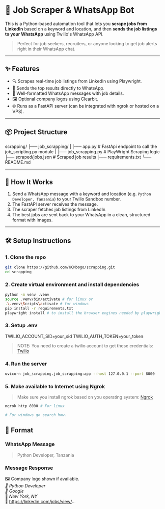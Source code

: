 # 💼 Job Scraper & WhatsApp Bot

This is a Python-based automation tool that lets you **scrape jobs from LinkedIn** based on a keyword and location, and then **sends the job listings to your WhatsApp** using Twilio's WhatsApp API.

> Perfect for job seekers, recruiters, or anyone looking to get job alerts right in their WhatsApp chat.

---

## ✨ Features

- 🔍 Scrapes real-time job listings from LinkedIn using Playwright.
- 📩 Sends the top results directly to WhatsApp.
- 🧠 Well-formatted WhatsApp messages with job details.
- 🖼 Optional company logos using Clearbit.
- 🌐 Runs as a FastAPI server (can be integrated with ngrok or hosted on a VPS).

---

## 📦 Project Structure

scrapping/ 
├── job_scrapping/ 
|   ├── app.py # FastApi endpoint to call the job_scripting.py module 
|   ├── job_scrapping.py # PlayWright Scraping logic 
├── scraped/jobs.json # Scraped job results 
├── requirements.txt 
└── README.md


---

## 🚀 How It Works

1. Send a WhatsApp message with a keyword and location (e.g. `Python Developer, Tanzania`) to your Twilio Sandbox number.
2. The FastAPI server receives the message.
3. The scraper fetches job listings from LinkedIn.
4. The best jobs are sent back to your WhatsApp in a clean, structured format with images.

---

## 🛠️ Setup Instructions

### 1. Clone the repo

```bash
git clone https://github.com/KCMbogo/scrapping.git
cd scrapping
```

### 2. Create virtual environment and install dependencies
```bash
python -m venv .venv
source .venv/bin/activate # for linux or
.\.venv\Scripts\activate # for windows
pip install -r requirements.txt
playwright install # to install the browser engines needed by playwright
```

### 3. Setup .env
TWILIO_ACCOUNT_SID=your_sid
TWILIO_AUTH_TOKEN=your_token
> NOTE: You need to create a twilio account to get these credentials: [Twilio](https://www.twilio.com/)

### 4. Run the server
```bash
uvicorn job_scrapping.job_scrapping:app --host 127.0.0.1 --port 8000
```

### 5. Make available to Internet using Ngrok
> Make sure you install ngrok based on you operating system: [Ngrok](https://ngrok.com/downloads/)
```bash
ngrok http 8000 # For linux

# For windows go search how.
```

## 💬 Format
### WhatsApp Message
> Python Developer, Tanzania

### Message Response
🖼 Company logo shown if available. <br>
*🔹 Python Developer* <br>
*🏢 Google* <br>
📍 _New York, NY_ <br>
🔗 https://linkedin.com/jobs/view/...




